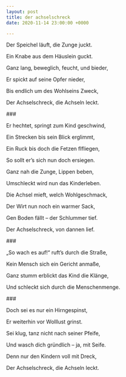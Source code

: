 ```yaml
---
layout: post
title: der achselschreck
date: 2020-11-14 23:00:00 +0000

---
```

Der Speichel läuft, die Zunge juckt.

Ein Knabe aus dem Häuslein guckt.

Ganz lang, beweglich, feucht, und bieder,

Er spickt auf seine Opfer nieder,

Bis endlich um des Wohlseins Zweck,

Der Achselschreck, die Achseln leckt.

\###

Er hechtet, springt zum Kind geschwind,

Ein Strecken bis sein Blick erglimmt,

Ein Ruck bis doch die Fetzen flfliegen,

So sollt er’s sich nun doch ersiegen.

Ganz nah die Zunge, Lippen beben,

Umschleckt wird nun das Kinderleben.

Die Achsel mieft, welch Wohlgeschmack,

Der Wirt nun noch ein warmer Sack,

Gen Boden fällt – der Schlummer tief.

Der Achselschreck, von dannen lief.

\###

„So wach es auf!“ ruft’s durch die Straße,

Kein Mensch sich ein Gericht anmaße,

Ganz stumm erblickt das Kind die Klänge,

Und schleckt sich durch die Menschenmenge.

\###

Doch sei es nur ein Hirngespinst,

Er weiterhin vor Wolllust grinst.

Sei klug, tanz nicht nach seiner Pfeife,

Und wasch dich gründlich – ja, mit Seife.

Denn nur den Kindern voll mit Dreck,

Der Achselschreck, die Achseln leckt.